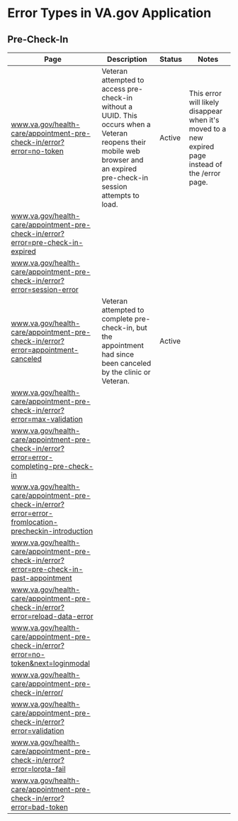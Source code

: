 # Error Types in VA.gov Application 

## Pre-Check-In

| Page | Description | Status | Notes |
| ----- | ----- | ----- | ----- |
| www.va.gov/health-care/appointment-pre-check-in/error?error=no-token | Veteran attempted to access pre-check-in without a UUID. This occurs when a Veteran reopens their mobile web browser and an expired pre-check-in session attempts to load. | Active | This error will likely disappear when it's moved to a new expired page instead of the /error page. |
| www.va.gov/health-care/appointment-pre-check-in/error?error=pre-check-in-expired | 
| www.va.gov/health-care/appointment-pre-check-in/error?error=session-error |
| www.va.gov/health-care/appointment-pre-check-in/error?error=appointment-canceled | Veteran attempted to complete pre-check-in, but the appointment had since been canceled by the clinic or Veteran. | Active |
| www.va.gov/health-care/appointment-pre-check-in/error?error=max-validation |
| www.va.gov/health-care/appointment-pre-check-in/error?error=error-completing-pre-check-in |
| www.va.gov/health-care/appointment-pre-check-in/error?error=error-fromlocation-precheckin-introduction |
| www.va.gov/health-care/appointment-pre-check-in/error?error=pre-check-in-past-appointment |
| www.va.gov/health-care/appointment-pre-check-in/error?error=reload-data-error |
| www.va.gov/health-care/appointment-pre-check-in/error?error=no-token&next=loginmodal |
| www.va.gov/health-care/appointment-pre-check-in/error/ |
| www.va.gov/health-care/appointment-pre-check-in/error?error=validation |
| www.va.gov/health-care/appointment-pre-check-in/error?error=lorota-fail |
| www.va.gov/health-care/appointment-pre-check-in/error?error=bad-token |
